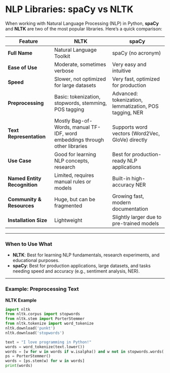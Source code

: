 # NLP Libraries: spaCy vs NLTK

When working with Natural Language Processing (NLP) in Python, **spaCy** and **NLTK** are two of the most popular libraries. Here’s a quick comparison:

| Feature                     | **NLTK**                                       | **spaCy**                                 |
|-------------------------------|-----------------------------------------------|------------------------------------------|
| **Full Name**                 | Natural Language Toolkit                      | spaCy (no acronym)                        |
| **Ease of Use**               | Moderate, sometimes verbose                   | Very easy and intuitive                   |
| **Speed**                     | Slower, not optimized for large datasets     | Very fast, optimized for production      |
| **Preprocessing**             | Basic: tokenization, stopwords, stemming, POS tagging | Advanced: tokenization, lemmatization, POS tagging, NER |
| **Text Representation**       | Mostly Bag-of-Words, manual TF-IDF, word embeddings through other libraries | Supports word vectors (Word2Vec, GloVe) directly |
| **Use Case**                  | Good for learning NLP concepts, research     | Best for production-ready NLP applications |
| **Named Entity Recognition**  | Limited, requires manual rules or models     | Built-in high-accuracy NER                |
| **Community & Resources**     | Huge, but can be fragmented                   | Growing fast, modern documentation       |
| **Installation Size**         | Lightweight                                   | Slightly larger due to pre-trained models|

---

### **When to Use What**
- **NLTK**: Best for learning NLP fundamentals, research experiments, and educational purposes.
- **spaCy**: Best for production applications, large datasets, and tasks needing speed and accuracy (e.g., sentiment analysis, NER).

---

### **Example: Preprocessing Text**

**NLTK Example**
```python
import nltk
from nltk.corpus import stopwords
from nltk.stem import PorterStemmer
from nltk.tokenize import word_tokenize
nltk.download('punkt')
nltk.download('stopwords')

text = "I love programming in Python!"
words = word_tokenize(text.lower())
words = [w for w in words if w.isalpha() and w not in stopwords.words('english')]
ps = PorterStemmer()
words = [ps.stem(w) for w in words]
print(words)
